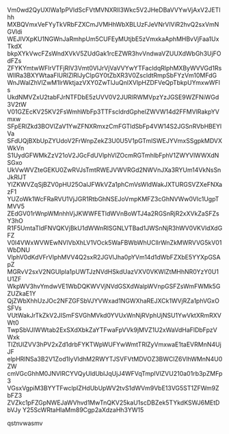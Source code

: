 Vm0wd2QyUXlWa1pPVldScFVtMVNXRll3Wkc5V2JHeDBaVVYwVjAxV2JETlhh
MXBQVmxVeFYyTkVRbFZXCmJVMHhWbXBLUzFJeVNrVlViR2hvQ2sxVmNGVldi
WEJIVXpKU1NGWnJaRmhpUm5CUFEyMUtjbE5zVmxkaAphMHBvVjFaa1UxTkdX
bkpXYkVwcFZsWndXVkV5ZUdGak1rcEZWR3hvVndwaVZUUXdWbGh3UjFOdFZs
ZFYKYmtwWFlrVTFjRlV3Vmt0VlJrVjVaVVYwYTFacldqRlphMXByWVVGd1Rs
WllRa3BXYWtaaFlURlZlRlJyClpGY0tZbXR3V0ZscldtRmpSbFYzVm10MFdG
WnJWalZhVlZwM1lrWktjazVXY0ZwTlJuQnlXVlpHZDFVeQpTbkpUYmxwWFls
UkdNMVZxU2tabFJrNTFDbE5zUVV0V2JURlRWMVpzYzJGSE9WZFNiWGd3V2tW
V01GZEcKV25KV2FsWmhWbFp3TTFscldrdGphelZWVW14d2FFMVlRakpYVmxw
SFpERlZkd3BOVlZaV1YwZFNXRmxzCmFGTldSbFp4VW14S2JGSnRVbHBEYlVa
SFdUQjBXbUpZYUdoV2FrWnpZekZ3U0U5V1pGTmlSWEJYVmxSSgpkMDVXWkVn
S1UydGFWMkZzV21oV2JGcFdUVlphVlZOcmRGTmhlbFphV1ZWYVlWWXdNSGxo
UkVwWVZteGEKU0ZwRVJsTmtRWEJVWVRGd2NWVnJXa3RYUm14VkNsSnJkRlJT
YlZKWVZqSjBZV0pHU25OalJFWkVZa1phCmVsWldWakJXTURGSVZXeFNXazF1
YUZoWk1WcFRaRVU1VjJGR1RtbGhNSEJoVmpKMFZ3cGhNVWw0Vlc1UgpTMVV5
ZEdGV01rWnpWMnhhVjJKWWFETldWVnBoWTJ4a2RGSnRjR2xXVkZaSFZsY3hO
R1F5UmtaTldFNVQKVjBkU1dWWnRlSGNLVTBad1JWSnNjR3hWV0VKVldXdGFZ
V0l4VWxWVWEwNVlVbXhLV1VOck5WaFBWbWhUCllrWnZkMWRVVG5kV01WbDNU
VlphV0dKdVFrVlphMVV4Q2sxR2JGVlJha0pYVm14d1dWbFZXbE5YYXpGSApZ
MGRvV2sxV2NGUlpla1pUWTJzNVdHSkdUazVXV0VKWlZtMHhNR0YzY0U1U1ZF
WkpWV3hvYmdwVE1WbDQKWVVjNVdGSXdWalpWVnpGSFZsWmFWMk5GZUZkaE1Y
QjZWbXhhUzJOc2NFZGFSbVJYVWxad1NGWXhaREJXCk1WVjRZa1phVGxOSFVs
VUtWakJrTkZkV2JISmFSVGhMVkd0YVUxWnNjRVphUjNSU1YwVktXRmRXVWt0
TwpSbVJIWWtab2ExSXdXbkZaYTFwaFpVVk9jMVZ1U2xWaVdHaFlDbFpzVWxk
TlZtUlZVV3hPV2xZd1drbFYKTWpWUFYwWmtTRlZyVmxwaE1taEVRMnN4UjJF
elpHRlNSa3B2V1Zod1IyVldhM2RWYTJSVFVtMDVOZ3BWClZ6VlhWMnN4U0ZW
cmVGcGhhM0JNVlRCYVQyUldUblJqUjJ4WFVqTmplVlZVU210a01rb3pZMFp3
VGsxVgpiM3BYYTFwclpIZHdUbUpWV2tvS1dWVm9VbE13VG5ST1ZFWm9ZbFZ3
ZVZkc1pFZGpNWEJaWVhvd1MwTnQKV25kaU1scDBZek5TYkdKSWJ6MEtDbVJy
Y25ScWRtaHlaMm89Cgp2aXdzaHh3YW15

qstnvwasmv